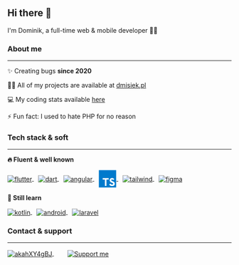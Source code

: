 ## Hi there 👋
I'm Dominik, a full-time web & mobile developer 👨‍💻  

### About me

---
✨ Creating bugs **since 2020**

👨‍💻 All of my projects are available at [dmisiek.pl](https://dmisiek.pl/)

💻 My coding stats available [here](https://codestats.net/users/dmisiek)

⚡ Fun fact: I used to hate PHP for no reason

### Tech stack & soft

---

**🔥 Fluent & well known**

<p align="left"> 
<a href="https://flutter.dev" target="_blank" rel="noreferrer" style="margin-right: 10px"> 
<img src="https://www.vectorlogo.zone/logos/flutterio/flutterio-icon.svg" alt="flutter" height="40" align="center"/> 
</a>
<a href="https://dart.dev" target="_blank" rel="noreferrer" style="margin-right: 10px"> 
<img src="https://www.vectorlogo.zone/logos/dartlang/dartlang-icon.svg" alt="dart" height="40" align="center"/> 
</a> 
<a href="https://angular.dev" target="_blank" rel="noreferrer" style="margin-right: 10px"> 
    <img src="https://lh3.googleusercontent.com/fife/ALs6j_FfXfO2X2qX259bz7_ldhJYiGFAxv6nwRbXFtVIW9-c4YWhFA3Y57Yr3yLIYf5KmOoRWUjkLi0yeMZB7eRm9_2Pa60j3Ez6DfA2x7-srzF07nfansbLhQt8oft86CI7BEBWBpB-V4q_eVLS0q_GV-t_O4WzXYhZEHc5BICfVr5BaHQKk-NI8e_XhOPFEIio8LkY9BV11clIu29OV8IjExSj_fxAb6CVHq_sWH-ijPXEphiyTlMvTyz8dWOBzXz1L7IrSGEeO--RG7jHFs9mOvcWCOz60Jby63mXuETDugbrDLDe6NgRKBY2m36aFhzMT4vhlk2rrHBnoWb1zhTXiNpMJfusjXtvEbqMAA3-rA9jd8b1uwNXGAy3yVbUbo5OsK9DrNNP1FGl25uSBH2PRFGljfijEXTDzoQyCu4AP0RyOQv6IBCLIvbmR0eKJipJg6bopF1tj6Y3BuWNUhOogJnBzQRDHkbj24kTjaYSuAqRQEcKz7ogXY6rNmWnpOLWwDM8tSdw7O_dONXxYMscJw8yqNdMsk7_8CbFf15rmSJKCbmMv__VAvq3i1Z_AlnuQMhYqC3EI-LSCmmYiXS0_KNgX_Wn0JVhYJabUXGzdwrtVo7HMjrMXz_jobheXs-Fuj_I7ACkplZOgfZjaemJ6TcrCIf6lOMYAsowKCbPsGxc-yGztqgoHe7Kp1qTg0DgjBIxAEQqdjibB_uHxAyYeY3FPZ386roKpxCWxeX-ociQct31EfMOs6RenyK1g571nJeiWWM__ayFmkTNcIR9p8tn8N2c_W7m4ubXaCqsb4kx04PdVHsMXOZMLXFebmmXpkP4l_epczEqKN27qMi5J2bJFtZAfI7ZIARqJdkKkMnHi745WPxVnPHrlqhRz1O4aTjwCys_7NjrmPOINgVvjwYlyjAmJkYwFbBG6NRBHGlxrCqi0L2grm9uyjs2Hocq2K9ScGGk9b5dISv0JNGRuywKTwvJOUXerHhMAJQOjvgzkZd5E9hu_vLOi63tdBudMz5dKkS5z2OCWnA6BWj0D_wwjn0lcRAXNEfueuecM40Ak7H8vQrWp7xT5bTKy7vwe7cKCJr-X6SUv_JrJIPCdcg-f622TxIKw4DfJLLn2ylENpywzyj8fza-4AnzRbUkfbAY26x8cjhjzyOBpxNbUhUUuvhvTTHnq3G1zpa2fGWa6eHMSfz4JLjoqr4j4U5BR6zz9H_NpKzHIhC04PvvvIlMHIUPy1GbavdawEDjT5tPMg8BOYZIPTLTPaq8e502nmBuh8meYL3heW5pqS4GTu4Vv7oujuMWmktQK2rSd_wusK7eLOAGPr4SFPb1qEV7az0WrTfWjb-JeQJoWKsBIe28hqp16VB884FBBH25FqsWGJ7dXlygSphseJNmoAwaltYvf6A335sP7JaGUn5KJ6Ic4wWuTQ1xq3P_jps9NFSgplA9nBXdKqZl-G8tg-PEnyecepIWWxifeYpPYyhCjTc7d8yrenG8eBXmpXQ44ThvovzNX8EPnc8ZBvbJE7Gpp90YCcd5K8DgScZcm_KGyfZ3EBDdy9vCICPt7XsckSX0axTupCSbYozsqfBjSoB-L5UEjGMdogjA4WM-k9xPqN6vLSQVSrJ1aVu_UrsKk3jzLUuexm7p7bo8=w975-h1244" 
    alt="angular" align="center" height="50" align="center"/>
</a> 
<a href="https://www.typescriptlang.org/" target="_blank" rel="noreferrer" style="margin-right: 10px"> 
<img src="https://raw.githubusercontent.com/devicons/devicon/master/icons/typescript/typescript-original.svg" alt="typescript"  height="40" align="center"/> 
</a>
<a href="https://tailwindcss.com/" target="_blank" rel="noreferrer" style="margin-right: 10px"> 
<img src="https://www.vectorlogo.zone/logos/tailwindcss/tailwindcss-icon.svg" alt="tailwind" height="40" align="center"/>
</a>
<a href="https://www.figma.com/" target="_blank" rel="noreferrer"> 
<img src="https://www.vectorlogo.zone/logos/figma/figma-icon.svg" alt="figma"  height="40" align="center"/> 
</a>
</p>


**🌱 Still learn**

<p align="left"> 
<a href="https://kotlinlang.org" target="_blank" rel="noreferrer" style="margin-right: 10px"> 
<img src="https://www.vectorlogo.zone/logos/kotlinlang/kotlinlang-icon.svg" alt="kotlin"  height="40" align="center"/> 
</a> 
<a href="https://developer.android.com" target="_blank" rel="noreferrer" style="margin-right: 10px"> 
<img src="https://www.vectorlogo.zone/logos/android/android-icon.svg" alt="android"  height="40" align="center"/> 
</a>
<a href="https://laravel.com/" target="_blank" rel="noreferrer"> 
<img src="https://upload.vectorlogo.zone/logos/laravel/images/fd9bffa7-873e-4946-92bc-815ed69faeec.svg" alt="laravel"  height="40" align="center"/> 
</a>

### Contact & support

---
<a  href="https://discord.gg/akahXY4gBJ" target="blank" style="margin-right: 30px">
<img height="40" src="https://www.vectorlogo.zone/logos/discord/discord-official.svg" align="center" alt="akahXY4gBJ" />
</a>
<a href="https://buycoffee.to/dmfk">
<img height="30" src="https://buycoffeeto.s3.eu-central-1.amazonaws.com/creator-asset/Color2_6c1dc16fb0.png" align="center" alt="Support me"/>
</a>